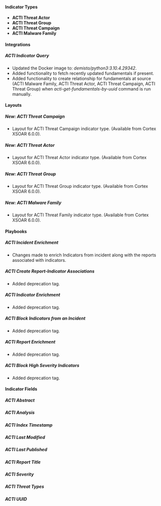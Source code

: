 
#### Indicator Types
- **ACTI Threat Actor**
- **ACTI Threat Group**
- **ACTI Threat Campaign**
- **ACTI Malware Family**

#### Integrations
##### **ACTI Indicator Query**
- Updated the Docker image to: *demisto/python3:3.10.4.29342*.
- Added functionality to fetch recently updated fundamentals if present.
- Added functionality to create relationship for fundamentals at source (ACTI Malware Family, ACTI Threat Actor, ACTI Threat Campaign, ACTI Threat Group) when *acti-get-fundamentals-by-uuid* command is run manually.


#### Layouts
##### New: ACTI Threat Campaign
- Layout for ACTI Threat Campaign indicator type. (Available from Cortex XSOAR 6.0.0).
##### New: ACTI Threat Actor
- Layout for ACTI Threat Actor indicator type. (Available from Cortex XSOAR 6.0.0).
##### New: ACTI Threat Group
- Layout for ACTI Threat Group indicator type. (Available from Cortex XSOAR 6.0.0).
##### New: ACTI Malware Family
- Layout for ACTI Threat Family indicator type. (Available from Cortex XSOAR 6.0.0).

#### Playbooks
##### ACTI Incident Enrichment
- Changes made to enrich Indicators from incident along with the reports associated with indicators.

##### ACTI Create Report-Indicator Associations
- Added deprecation tag.

##### ACTI Indicator Enrichment
- Added deprecation tag.

##### ACTI Block Indicators from an Incident
- Added deprecation tag.

##### ACTI Report Enrichment
- Added deprecation tag.

##### ACTI Block High Severity Indicators
- Added deprecation tag.

#### Indicator Fields
##### ACTI Abstract
##### ACTI Analysis
##### ACTI Index Timestamp
##### ACTI Last Modified
##### ACTI Last Published
##### ACTI Report Title
##### ACTI Severity
##### ACTI Threat Types
##### ACTI UUID